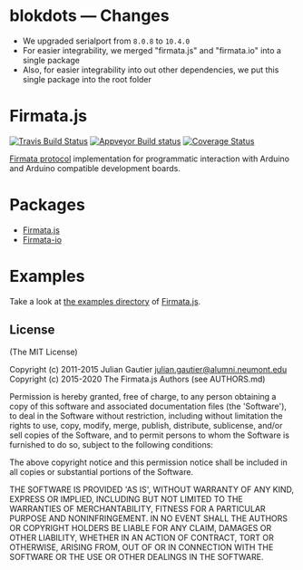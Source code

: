 # blokdots — Changes

-   We upgraded serialport from `8.0.8` to `10.4.0`
-   For easier integrability, we merged "firmata.js" and "firmata.io" into a single package
-   Also, for easier integrability into out other dependencies, we put this single package into the root folder

# Firmata.js

[![Travis Build Status](https://travis-ci.org/firmata/firmata.js.svg?branch=master)](https://travis-ci.org/firmata/firmata.js)
[![Appveyor Build status](https://ci.appveyor.com/api/projects/status/w026oorwsq44223j?svg=true)](https://ci.appveyor.com/project/rwaldron/firmata)
[![Coverage Status](https://coveralls.io/repos/github/firmata/firmata.js/badge.svg?branch=master)](https://coveralls.io/github/firmata/firmata.js?branch=master)

[Firmata protocol](https://github.com/firmata/protocol) implementation for programmatic interaction with Arduino and Arduino compatible development boards.

# Packages

-   [Firmata.js](https://github.com/firmata/firmata.js/tree/master/packages/firmata.js)
-   [Firmata-io](https://github.com/firmata/firmata.js/tree/master/packages/firmata-io)

# Examples

Take a look at [the examples directory](https://github.com/firmata/firmata.js/tree/master/packages/firmata.js/examples) of [Firmata.js](https://github.com/firmata/firmata.js/tree/master/packages/firmata.js/readme.md).

## License

(The MIT License)

Copyright (c) 2011-2015 Julian Gautier <julian.gautier@alumni.neumont.edu>\
Copyright (c) 2015-2020 The Firmata.js Authors (see AUTHORS.md)

Permission is hereby granted, free of charge, to any person obtaining
a copy of this software and associated documentation files (the
'Software'), to deal in the Software without restriction, including
without limitation the rights to use, copy, modify, merge, publish,
distribute, sublicense, and/or sell copies of the Software, and to
permit persons to whom the Software is furnished to do so, subject to
the following conditions:

The above copyright notice and this permission notice shall be
included in all copies or substantial portions of the Software.

THE SOFTWARE IS PROVIDED 'AS IS', WITHOUT WARRANTY OF ANY KIND,
EXPRESS OR IMPLIED, INCLUDING BUT NOT LIMITED TO THE WARRANTIES OF
MERCHANTABILITY, FITNESS FOR A PARTICULAR PURPOSE AND NONINFRINGEMENT.
IN NO EVENT SHALL THE AUTHORS OR COPYRIGHT HOLDERS BE LIABLE FOR ANY
CLAIM, DAMAGES OR OTHER LIABILITY, WHETHER IN AN ACTION OF CONTRACT,
TORT OR OTHERWISE, ARISING FROM, OUT OF OR IN CONNECTION WITH THE
SOFTWARE OR THE USE OR OTHER DEALINGS IN THE SOFTWARE.
